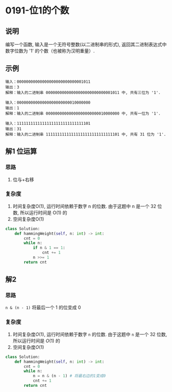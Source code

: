 # 0191-位1的个数

## 说明
编写一个函数, 输入是一个无符号整数(以二进制串的形式), 返回其二进制表达式中数字位数为 '1' 的个数（也被称为汉明重量）.

## 示例
```
输入：00000000000000000000000000001011
输出：3
解释：输入的二进制串 00000000000000000000000000001011 中, 共有三位为 '1'.

输入：00000000000000000000000010000000
输出：1
解释：输入的二进制串 00000000000000000000000010000000 中, 共有一位为 '1'.

输入：11111111111111111111111111111101
输出：31
解释：输入的二进制串 11111111111111111111111111111101 中, 共有 31 位为 '1'.
```

## 解1 位运算

### 思路
1. 位与+右移

### 复杂度
1. 时间复杂度O(1), 运行时间依赖于数字 n 的位数. 由于这题中 n 是一个 32 位数, 所以运行时间是 O(1) 的
2. 空间复杂度O(1)

```python
class Solution:
    def hammingWeight(self, n: int) -> int:
        cnt = 0
        while n:
            if n & 1 == 1:
                cnt += 1
            n >>= 1
        return cnt
```

## 解2

### 思路
`n & (n - 1)` 将最后一个 1 的位变成 0

### 复杂度
1. 时间复杂度$O(1)$, 运行时间依赖于数字 `n` 的位数. 由于这题中 `n` 是一个 32 位数, 所以运行时间是 $O(1)$ 的
2. 空间复杂度$O(1)$

```python
class Solution:
    def hammingWeight(self, n: int) -> int:
        cnt = 0
        while n:
            n = n & (n - 1) # 将最右边的1变成0
            cnt += 1
        return cnt
```